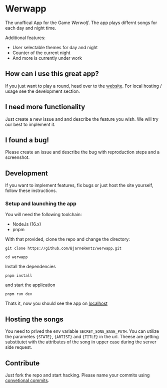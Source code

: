 # Werwapp

The unoffical App for the Game _Werwolf_. The app plays differnt songs for each day and night time.

Additional features:

- User selectable themes for day and night
- Counter of the current night
- And more is currently under work

## How can i use this great app?

If you just want to play a round, head over to the [website](https://werwapp.pages.dev/).
For local hosting / usage see the development section.

## I need more functionality

Just create a new issue and and describe the feature you wish. We will try our best to implement it.

## I found a bug!

Please create an issue and describe the bug with reproduction steps and a screenshot.

## Development

If you want to implement features, fix bugs or just host the site yourself, follow these instructions.

### Setup and launching the app

You will need the following toolchain:

- NodeJs (16.x)
- pnpm

With that provided, clone the repo and change the directory:

`git clone https://github.com/BjarneRentz/werwapp.git`

`cd werwapp`

Install the dependencies

`pnpm install`

and start the application

`pnpm run dev`

Thats it, now you should see the app on [localhost](http://localhost:5173)

## Hosting the songs

You need to prived the env variable `SECRET_SONG_BASE_PATH`. You can utilize the parametes `{STATE}`, `{ARTIST}` and `{TITLE}` in the url.
Theese are getting substitutet with the attributes of the song in upper case during the server side request.

## Contribute

Just fork the repo and start hacking. Please name your commits using [convetional commits](https://www.conventionalcommits.org/en/v1.0.0/).
